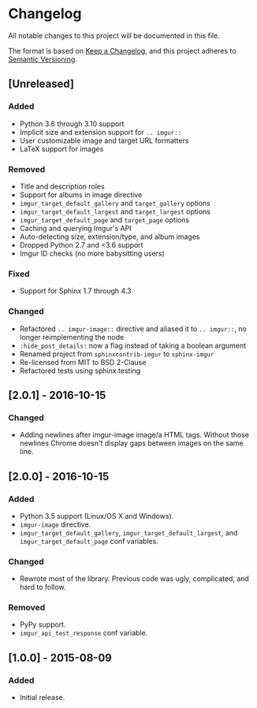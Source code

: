 # Changelog

All notable changes to this project will be documented in this file.

The format is based on [Keep a Changelog](https://keepachangelog.com/en/1.0.0/),
and this project adheres to [Semantic Versioning](https://semver.org/spec/v2.0.0.html).

## [Unreleased]

### Added

- Python 3.6 through 3.10 support
- Implicit size and extension support for `.. imgur::`
- User customizable image and target URL formatters
- LaTeX support for images

### Removed

- Title and description roles
- Support for albums in image directive
- `imgur_target_default_gallery` and `target_gallery` options
- `imgur_target_default_largest` and `target_largest` options
- `imgur_target_default_page` and `target_page` options
- Caching and querying Imgur's API
- Auto-detecting size, extension/type, and album images
- Dropped Python 2.7 and <3.6 support
- Imgur ID checks (no more babysitting users)

### Fixed

- Support for Sphinx 1.7 through 4.3

### Changed

- Refactored `.. imgur-image::` directive and aliased it to `.. imgur::`, no longer reimplementing the node
- `:hide_post_details:` now a flag instead of taking a boolean argument
- Renamed project from `sphinxcontrib-imgur` to `sphinx-imgur`
- Re-licensed from MIT to BSD 2-Clause
- Refactored tests using sphinx.testing

## [2.0.1] - 2016-10-15

### Changed

- Adding newlines after imgur-image image/a HTML tags. Without those newlines Chrome doesn't display gaps between images on
  the same line.

## [2.0.0] - 2016-10-15

### Added

- Python 3.5 support (Linux/OS X and Windows).
- `imgur-image` directive.
- `imgur_target_default_gallery`, `imgur_target_default_largest`, and `imgur_target_default_page` conf variables.

### Changed

- Rewrote most of the library. Previous code was ugly, complicated, and hard to follow.

### Removed

- PyPy support.
- `imgur_api_test_response` conf variable.

## [1.0.0] - 2015-08-09

### Added

- Initial release.
